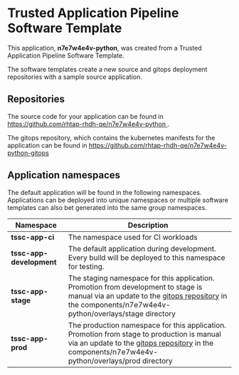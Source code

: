 # Trusted Application Pipeline Software Template

This application, **n7e7w4e4v-python**, was created from a Trusted Application Pipeline Software Template.

The software templates create a new source and gitops deployment repositories with a sample source application. 

## Repositories

The source code for your application can be found in [https://github.com/rhtap-rhdh-qe/n7e7w4e4v-python ](https://github.com/rhtap-rhdh-qe/n7e7w4e4v-python ).
 
The gitops repository, which contains the kubernetes manifests for the application can be found in 
[https://github.com/rhtap-rhdh-qe/n7e7w4e4v-python-gitops ](https://github.com/rhtap-rhdh-qe/n7e7w4e4v-python-gitops ) 

## Application namespaces 

The default application will be found in the following namespaces. Applications can be deployed into unique namespaces or multiple software templates can also bet generated into the same group namespaces.  

|  Namespace   |  Description   |  
| -------- | -------- |
| **tssc-app-ci** | The namespace used for CI workloads |
| **tssc-app-development** | The default application during development. Every build will be deployed to this namespace for testing. |
| **tssc-app-stage** | The staging namespace for this application. Promotion from development to stage is manual via an update to the [gitops repository](https://github.com/rhtap-rhdh-qe/n7e7w4e4v-python-gitops ) in the components/n7e7w4e4v-python/overlays/stage directory |
| **tssc-app-prod** | The production namespace for this application. Promotion from stage to production is manual via an update to the [gitops repository](https://github.com/rhtap-rhdh-qe/n7e7w4e4v-python-gitops ) in the components/n7e7w4e4v-python/overlays/prod directory |